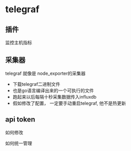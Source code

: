 # telegraf

## 插件

监控主机指标



## 采集器

telegraf 就像是 node\_exporter的采集器

* 下载telegraf二进制文件
* 也是go语言编译出来的一个可执行的文件
* 跑起来以后每隔十秒采集数据传入influxdb
* 假如修改了配置， 一定要手动重启telegraf, 他不是热更新



## api token

如何修改

如何统一管理
